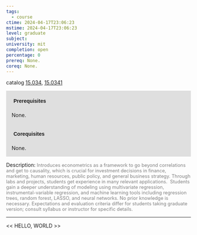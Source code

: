 ```yaml
---
tags:
  - course
ctime: 2024-04-17T23:06:23
mstime: 2024-04-17T23:06:23
level: graduate
subject: 
university: mit
completion: open
percentage: 0
prereq: None.
coreq: None.
---
```


catalog [15.034](http://student.mit.edu/catalog/m15a.html#15.034), [15.0341](http://student.mit.edu/catalog/m15a.html#15.0341)

<span style="display: block; padding: 15px; background-color: rgb(100, 100, 100, 0.2);"><font id="m_prereq1009_0" style="display: block; font-family: Arial, sans-serif; font-weight: bold; padding: 5px">Prerequisites</font><br><span id="prereq1009_0">None.</span></span>
<span style="display: block; padding: 15px; background-color: rgb(100, 100, 100, 0.2);"><font id="m_coreq1009_0" style="display: block; font-family: Arial, sans-serif; font-weight: bold; padding: 5px">Corequisites</font><br><span id="coreq1009_0">None.</span></span>

<font style="">Description:</font>
<font style="color: grey; font-size: 0.8rem;">Introduces econometrics as a framework to go beyond correlations and get to causality, which is crucial for investment decisions in finance, marketing, human resources, public policy, and general business strategy. Through labs and projects, students get experience in many relevant applications.  Students gain a deeper understanding of modeling using multivariate regression, instrumental-variable regression, and machine learning tools including regression trees, random forest, LASSO, and neural networks. No prior knowledge is necessary. Expectations and evaluation criteria differ for students taking graduate version; consult syllabus or instructor for specific details.</font>



---

<< HELLO, WORLD >>
